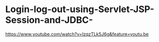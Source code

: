 
# Login-log-out-using-Servlet-JSP-Session-and-JDBC-

https://www.youtube.com/watch?v=IzqzTLk5J6g&feature=youtu.be
